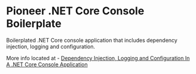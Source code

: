 # Pioneer .NET Core Console Boilerplate
Boilerplated .NET Core console application that includes dependency injection, logging and configuration. 

More info located at - [Dependency Injection, Logging and Configuration In A .NET Core Console Application](http://pioneercode.com/post/dependency-injection-logging-and-configuration-in-a-dot-net-core-console-app)
